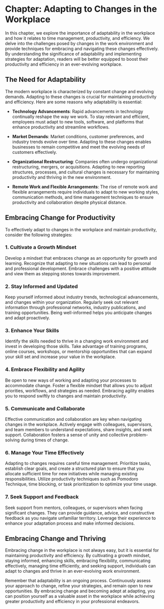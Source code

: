 Chapter: Adapting to Changes in the Workplace
=============================================

In this chapter, we explore the importance of adaptability in the workplace and how it relates to time management, productivity, and efficiency. We delve into the challenges posed by changes in the work environment and provide techniques for embracing and navigating these changes effectively. By understanding the significance of adaptability and implementing strategies for adaptation, readers will be better equipped to boost their productivity and efficiency in an ever-evolving workplace.

The Need for Adaptability
-------------------------

The modern workplace is characterized by constant change and evolving demands. Adapting to these changes is crucial for maintaining productivity and efficiency. Here are some reasons why adaptability is essential:

* **Technology Advancements**: Rapid advancements in technology continually reshape the way we work. To stay relevant and efficient, employees must adapt to new tools, software, and platforms that enhance productivity and streamline workflows.

* **Market Demands**: Market conditions, customer preferences, and industry trends evolve over time. Adapting to these changes enables businesses to remain competitive and meet the evolving needs of customers effectively.

* **Organizational Restructuring**: Companies often undergo organizational restructuring, mergers, or acquisitions. Adapting to new reporting structures, processes, and cultural changes is necessary for maintaining productivity and thriving in the new environment.

* **Remote Work and Flexible Arrangements**: The rise of remote work and flexible arrangements require individuals to adapt to new working styles, communication methods, and time management techniques to ensure productivity and collaboration despite physical distance.

Embracing Change for Productivity
---------------------------------

To effectively adapt to changes in the workplace and maintain productivity, consider the following strategies:

### 1. Cultivate a Growth Mindset

Develop a mindset that embraces change as an opportunity for growth and learning. Recognize that adapting to new situations can lead to personal and professional development. Embrace challenges with a positive attitude and view them as stepping stones towards improvement.

### 2. Stay Informed and Updated

Keep yourself informed about industry trends, technological advancements, and changes within your organization. Regularly seek out relevant information through professional networks, industry publications, and training opportunities. Being well-informed helps you anticipate changes and adapt proactively.

### 3. Enhance Your Skills

Identify the skills needed to thrive in a changing work environment and invest in developing those skills. Take advantage of training programs, online courses, workshops, or mentorship opportunities that can expand your skill set and increase your value in the workplace.

### 4. Embrace Flexibility and Agility

Be open to new ways of working and adapting your processes to accommodate change. Foster a flexible mindset that allows you to adjust priorities, workflows, and strategies as needed. Embracing agility enables you to respond swiftly to changes and maintain productivity.

### 5. Communicate and Collaborate

Effective communication and collaboration are key when navigating changes in the workplace. Actively engage with colleagues, supervisors, and team members to understand expectations, share insights, and seek support. Collaboration fosters a sense of unity and collective problem-solving during times of change.

### 6. Manage Your Time Effectively

Adapting to changes requires careful time management. Prioritize tasks, establish clear goals, and create a structured plan to ensure that you allocate sufficient time for new initiatives while managing existing responsibilities. Utilize productivity techniques such as Pomodoro Technique, time blocking, or task prioritization to optimize your time usage.

### 7. Seek Support and Feedback

Seek support from mentors, colleagues, or supervisors when facing significant changes. They can provide guidance, advice, and constructive feedback as you navigate unfamiliar territory. Leverage their experience to enhance your adaptation process and make informed decisions.

Embracing Change and Thriving
-----------------------------

Embracing change in the workplace is not always easy, but it is essential for maintaining productivity and efficiency. By cultivating a growth mindset, staying informed, enhancing skills, embracing flexibility, communicating effectively, managing time efficiently, and seeking support, individuals can adapt to changes and thrive in an ever-evolving work environment.

Remember that adaptability is an ongoing process. Continuously assess your approach to change, refine your strategies, and remain open to new opportunities. By embracing change and becoming adept at adapting, you can position yourself as a valuable asset in the workplace while achieving greater productivity and efficiency in your professional endeavors.
